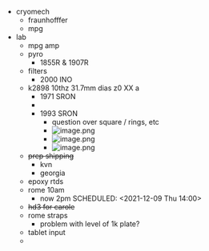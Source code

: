 - cryomech
	- fraunhofffer
	- mpg
- lab
	- mpg amp
	- pyro
		- 1855R & 1907R
	- filters
		- 2000 INO
	- k2898 10thz 31.7mm dias z0 XX a
		- 1971 SRON
		- 
		- 1993 SRON
			- question over square / rings, etc
			- ![image.png](../assets/image_1639047963847_0.png)
			- ![image.png](../assets/image_1639048007163_0.png)
			- ![image.png](../assets/image_1639048065568_0.png)
	- ~~prep shipping~~
		- kvn
		- georgia
	- epoxy rtds
	- rome 10am
		- now 2pm
		  SCHEDULED: <2021-12-09 Thu 14:00>
	- ~~hd3 for carole~~
	- rome straps
		- problem with level of 1k plate?
	- tablet input
	-